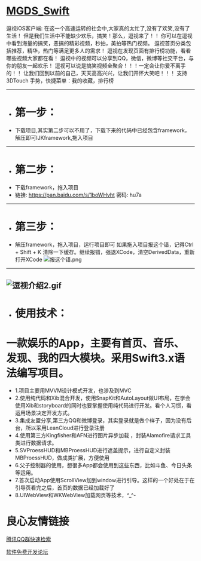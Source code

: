 # [MGDS_Swift](http://www.jianshu.com/p/a2212b045094#comment-10133305)
逗视iOS客户端: 在这一个高速运转的社会中,大家真的太忙了,没有了欢笑,没有了生活！ 但是我们生活中不能缺少欢乐，搞笑！那么，逗视来了！！ 你可以在逗视中看到海量的搞笑，恶搞的精彩视频，秒拍，美拍等热门视频。 逗视首页分类包括推荐，精华，热门等满足更多人的需求！ 逗视在发现页面有排行榜功能，看看哪些视频大家都在看！ 逗视中的视频可以分享到QQ，微信，微博等社交平台，与你的朋友一起欢乐！ 逗视可以说是搞笑视频全聚合！！！一定会让你爱不离手的！！ 让我们回到以前的自己，天天高高兴兴，让我们开怀大笑吧！！！ 支持3DTouch 手势，快捷菜单：我的收藏，排行榜
***

- # 第一步：
 - 下载项目,其实第二步可以不用了，下载下来的代码中已经包含framework，解压即可IJKframework,拖入项目
 
 ---
- # 第二步：
 - 下载framework，拖入项目
 - 链接: https://pan.baidu.com/s/1boWHvht 密码: hu7a
 
 ***
- # 第三步：
 - 解压framework，拖入项目，运行项目即可
 如果拖入项目报这个错，记得Ctrl + Shift + K 清除一下缓存。继续报错，强退XCode，清空DerivedData，重新打开XCode
 ![报这个错.png](http://upload-images.jianshu.io/upload_images/1429890-0b89560ecafeb462.png?imageMogr2/auto-orient/strip%7CimageView2/2/w/1240)
 
***
![逗视介绍2.gif](http://upload-images.jianshu.io/upload_images/1429890-91b427263bc09abd.gif?imageMogr2/auto-orient/strip)
---

- # 使用技术：
# 一款娱乐的App，主要有首页、音乐、发现、我的四大模块。采用Swift3.x语法编写项目。
 - 1.项目主要用MVVM设计模式开发，也涉及到MVC
 - 2.使用纯代码和Xib混合开发，使用SnapKit和AutoLayout做UI布局，在学会使用Xib和storyboard的同时也要掌握使用纯代码进行开发。看个人习惯，看运用场景决定开发方式。
 - 3.集成友盟分享,第三方QQ和微博登录，其实登录就是做个样子，因为没有后台，所以采用LeanCloud进行登录注册
 - 4.使用第三方Kingfisher和AFN进行图片异步加载 ，封装Alamofire请求工具类进行数据请求。
 - 5.SVProessHUD和MBProessHUD进行遮盖提示，进行自定义封装MBProessHUD，做成类扩展，方便使用
 - 6.父子控制器的使用，想很多App都会使用到这些东西，比如斗鱼、今日头条等运用。
 - 7.首次启动App使用ScrollView加到window进行引导。这样的一个好处在于在引导页看完之后，首页的数据已经加载好了
 - 8.UIWebView和WKWebView加载网页等技术，^_^- 


 # 良心友情链接

[腾讯QQ群快速检索](http://u.720life.cn/s/8cf73f7c)

[软件免费开发论坛](http://u.720life.cn/s/bbb01dc0)